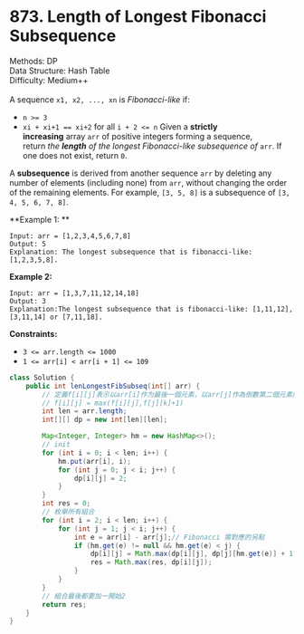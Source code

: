 # 873. Length of Longest Fibonacci Subsequence  

  Methods: DP </br> Data Structure: Hash Table </br> Difficulty: Medium++ </br> </br>A sequence `x1, x2, ..., xn` is *Fibonacci-like* if:

- `n >= 3`
- `xi + xi+1 == xi+2` for all `i + 2 <= n`
Given a **strictly increasing** array `arr` of positive integers forming a sequence, return *the ****length**** of the longest Fibonacci-like subsequence of* `arr`. If one does not exist, return `0`.

A **subsequence** is derived from another sequence `arr` by deleting any number of elements (including none) from `arr`, without changing the order of the remaining elements. For example, `[3, 5, 8]` is a subsequence of `[3, 4, 5, 6, 7, 8]`.

**Example 1: **

```plain text
Input: arr = [1,2,3,4,5,6,7,8]
Output: 5
Explanation: The longest subsequence that is fibonacci-like: [1,2,3,5,8].
```

**Example 2:**

```plain text
Input: arr = [1,3,7,11,12,14,18]
Output: 3
Explanation:The longest subsequence that is fibonacci-like: [1,11,12], [3,11,14] or [7,11,18].
```

**Constraints:**

- `3 <= arr.length <= 1000`
- `1 <= arr[i] < arr[i + 1] <= 109`
```java
class Solution {
    public int lenLongestFibSubseq(int[] arr) {
        // 定義f[i][j]表示以arr[i]作为最後一個元素，以arr[j]作為倒數第二個元素的最長Fibonacci子序列的長度
        // f[i][j] = max(f[i][j],f[j][k]+1)
        int len = arr.length;
        int[][] dp = new int[len][len];

        Map<Integer, Integer> hm = new HashMap<>();
        // init
        for (int i = 0; i < len; i++) {
            hm.put(arr[i], i);
            for (int j = 0; j < i; j++) {
                dp[i][j] = 2;
            }
        }
        int res = 0;
        // 枚舉所有組合
        for (int i = 2; i < len; i++) {
            for (int j = 1; j < i; j++) {
                int e = arr[i] - arr[j];// Fibonacci 需對應的另點
                if (hm.get(e) != null && hm.get(e) < j) {
                    dp[i][j] = Math.max(dp[i][j], dp[j][hm.get(e)] + 1);
                    res = Math.max(res, dp[i][j]);
                }
            }
        }
        // 組合最後都要加一開始2
        return res;
    }
}
```

